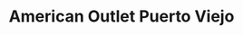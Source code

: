 ---
title: "American Outlet Puerto Viejo"
url: /puerto-viejo/american-outlet-puerto-viejo/
shop: general
---